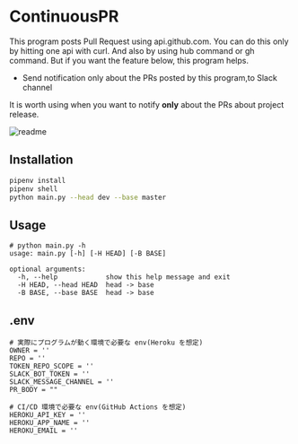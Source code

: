 ContinuousPR
===

This program posts Pull Request using api.github.com.
You can do this only by hitting one api with curl. And also by using hub command or gh command.
But if you want the feature below, this program helps.

- Send notification only about the PRs posted by this program,to Slack channel

It is worth using when you want to notify **only** about the PRs about project release.

![readme](https://user-images.githubusercontent.com/28250432/117780660-cc672c80-b27a-11eb-9e95-2e8ff8d7856c.png)

## Installation

```bash
pipenv install
pipenv shell
python main.py --head dev --base master
```

## Usage

```plaintext
# python main.py -h
usage: main.py [-h] [-H HEAD] [-B BASE]

optional arguments:
  -h, --help            show this help message and exit
  -H HEAD, --head HEAD  head -> base
  -B BASE, --base BASE  head -> base
```

## .env

```
# 実際にプログラムが動く環境で必要な env(Heroku を想定)
OWNER = ''
REPO = ''
TOKEN_REPO_SCOPE = ''
SLACK_BOT_TOKEN = ''
SLACK_MESSAGE_CHANNEL = ''
PR_BODY = ""

# CI/CD 環境で必要な env(GitHub Actions を想定)
HEROKU_API_KEY = ''
HEROKU_APP_NAME = ''
HEROKU_EMAIL = ''
```

